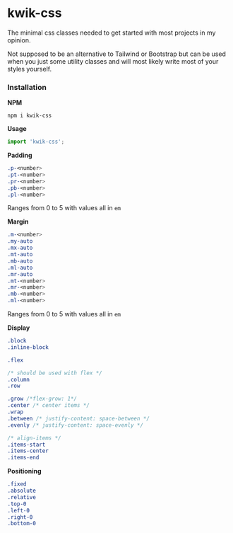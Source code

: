 # kwik-css

The minimal css classes needed to get started with most projects in my opinion.

Not supposed to be an alternative to Tailwind or Bootstrap but can be used when you just some utility classes and will most likely write most of your styles yourself.

### Installation
**NPM**
```shell
npm i kwik-css
```
**Usage**
```javascript
import 'kwik-css';
```

**Padding**
```css
.p-<number>
.pt-<number>
.pr-<number>
.pb-<number>
.pl-<number>
```
Ranges from 0 to 5 with values all in `em`

**Margin**
```css
.m-<number>
.my-auto
.mx-auto
.mt-auto
.mb-auto
.ml-auto
.mr-auto
.mt-<number>
.mr-<number>
.mb-<number>
.ml-<number>
```
Ranges from 0 to 5 with values all in `em`


**Display**
```css
.block
.inline-block

.flex

/* should be used with flex */
.column
.row

.grow /*flex-grow: 1*/
.center /* center items */
.wrap
.between /* justify-content: space-between */
.evenly /* justify-content: space-evenly */

/* align-items */
.items-start
.items-center
.items-end
```

**Positioning**
```css
.fixed
.absolute
.relative
.top-0
.left-0
.right-0
.bottom-0
```
